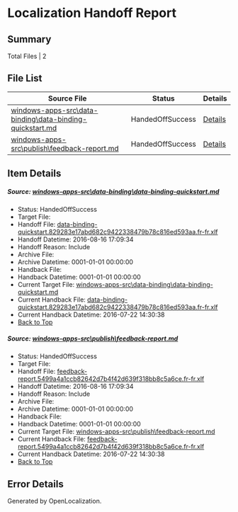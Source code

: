 # <a name='report-top'></a> Localization Handoff Report

## Summary
 Total Files | 2

## File List
 Source File | Status | Details 
 ----------- | ------ | ------- 
 [windows-apps-src\data-binding\data-binding-quickstart.md](https://github.com/Microsoft/windows-apps/blob/ddd7b9acfe9b74e883b73e179195069ce6efa994/windows-apps-src/data-binding/data-binding-quickstart.md) | HandedOffSuccess | [Details](#94320c1ab9f4ea33d15690183285a02dee78a40b3205)
 [windows-apps-src\publish\feedback-report.md](https://github.com/Microsoft/windows-apps/blob/97dc98e69428117c139b421563a22d762aa259e1/windows-apps-src/publish/feedback-report.md) | HandedOffSuccess | [Details](#223aa1475d8002ded356c9eefdc80c77a5bd553b5000)

## Item Details
##### <a name='94320c1ab9f4ea33d15690183285a02dee78a40b3205'></a> Source: [windows-apps-src\data-binding\data-binding-quickstart.md](https://github.com/Microsoft/windows-apps/blob/ddd7b9acfe9b74e883b73e179195069ce6efa994/windows-apps-src/data-binding/data-binding-quickstart.md)
* Status: HandedOffSuccess
* Target File: 
* Handoff File: [data-binding-quickstart.829283e17abd682c9422338479b78c816ed593aa.fr-fr.xlf](https://github.com/Microsoft/WDG.handoff/blob/b0ffcf6602105cccb9e635b416c231b59d34d662/ol-handoff/Microsoft/windows-apps.fr-fr/master/data-binding-quickstart.829283e17abd682c9422338479b78c816ed593aa.fr-fr.xlf)
* Handoff Datetime: 2016-08-16 17:09:34
* Handoff Reason: Include
* Archive File: 
* Archive Datetime: 0001-01-01 00:00:00
* Handback File: 
* Handback Datetime: 0001-01-01 00:00:00
* Current Target File: [windows-apps-src\data-binding\data-binding-quickstart.md](https://github.com/Microsoft/windows-apps.fr-fr/blob/402eb0dc49711783fdbd768a93aa5456388b34d9/windows-apps-src/data-binding/data-binding-quickstart.md)
* Current Handback File: [data-binding-quickstart.829283e17abd682c9422338479b78c816ed593aa.fr-fr.xlf](https://github.com/Microsoft/WDG.handback/blob/e8019a4155f189676550d9d336a37921a9040b0d/ol-handback/Microsoft/windows-apps.fr-fr/master/data-binding-quickstart.829283e17abd682c9422338479b78c816ed593aa.fr-fr.xlf)
* Current Handback Datetime: 2016-07-22 14:30:38
* [Back to Top](#report-top)

##### <a name='223aa1475d8002ded356c9eefdc80c77a5bd553b5000'></a> Source: [windows-apps-src\publish\feedback-report.md](https://github.com/Microsoft/windows-apps/blob/97dc98e69428117c139b421563a22d762aa259e1/windows-apps-src/publish/feedback-report.md)
* Status: HandedOffSuccess
* Target File: 
* Handoff File: [feedback-report.5499a4a1ccb82642d7b4f42d639f318bb8c5a6ce.fr-fr.xlf](https://github.com/Microsoft/WDG.handoff/blob/b0ffcf6602105cccb9e635b416c231b59d34d662/ol-handoff/Microsoft/windows-apps.fr-fr/master/feedback-report.5499a4a1ccb82642d7b4f42d639f318bb8c5a6ce.fr-fr.xlf)
* Handoff Datetime: 2016-08-16 17:09:34
* Handoff Reason: Include
* Archive File: 
* Archive Datetime: 0001-01-01 00:00:00
* Handback File: 
* Handback Datetime: 0001-01-01 00:00:00
* Current Target File: [windows-apps-src\publish\feedback-report.md](https://github.com/Microsoft/windows-apps.fr-fr/blob/402eb0dc49711783fdbd768a93aa5456388b34d9/windows-apps-src/publish/feedback-report.md)
* Current Handback File: [feedback-report.5499a4a1ccb82642d7b4f42d639f318bb8c5a6ce.fr-fr.xlf](https://github.com/Microsoft/WDG.handback/blob/e8019a4155f189676550d9d336a37921a9040b0d/ol-handback/Microsoft/windows-apps.fr-fr/master/feedback-report.5499a4a1ccb82642d7b4f42d639f318bb8c5a6ce.fr-fr.xlf)
* Current Handback Datetime: 2016-07-22 14:30:38
* [Back to Top](#report-top)


## Error Details

Generated by OpenLocalization.
